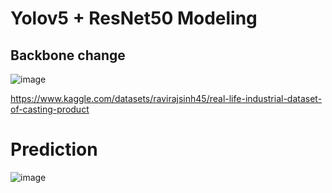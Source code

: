 
# Yolov5 + ResNet50 Modeling
## Backbone change
![image](https://github.com/user-attachments/assets/7611683d-dd8f-4f29-95ef-ff75dee72bc1)


https://www.kaggle.com/datasets/ravirajsinh45/real-life-industrial-dataset-of-casting-product


# Prediction
![image](https://github.com/user-attachments/assets/ddb257cd-94ff-43d7-bfa7-7e4b349e4267)

